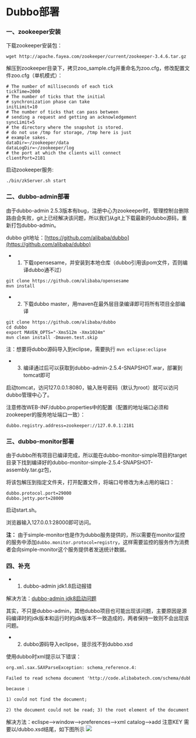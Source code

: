 Dubbo部署
=========

### 一、zookeeper安装

下载zookeeper安装包：
```shell
wget http://apache.fayea.com/zookeeper/current/zookeeper-3.4.6.tar.gz
```

解压到zookeeper目录下，拷贝zoo_sample.cfg并重命名为zoo.cfg，修改配置文件zoo.cfg（单机模式）：
```properties
# The number of milliseconds of each tick
tickTime=2000
# The number of ticks that the initial 
# synchronization phase can take
initLimit=10
# The number of ticks that can pass between 
# sending a request and getting an acknowledgement
syncLimit=5
# the directory where the snapshot is stored.
# do not use /tmp for storage, /tmp here is just 
# example sakes.
dataDir=~/zookeeper/data
dataLogDir=~/zookeeper/log
# the port at which the clients will connect
clientPort=2181
```
启动zookeeper服务:
```shell
./bin/zkServer.sh start
```

### 二、dubbo-admin部署

由于dubbo-admin 2.5.3版本有bug，注册中心为zookeeper时，管理控制台删除路由会失败，git上已经解决该问题，所以我们从git上下载最新的dubbo源码，重新打包dubbo-admin。

dubbo git地址：[https://github.com/alibaba/dubbo](https://github.com/alibaba/dubbo)

* 1. 下载opensesame，并安装到本地仓库（dubbo引用该pom文件，否则编译dubbo通不过）

```shell
git clone https://github.com/alibaba/opensesame
mvn install
```

* 2. 下载dubbo master，用maven在最外层目录编译即可将所有项目全部编译

```shell
git clone https://github.com/alibaba/dubbo
cd dubbo
export MAVEN_OPTS="-Xms512m -Xmx1024m"
mvn clean install -Dmaven.test.skip
```
注：想要将dubbo源码导入到eclipse，需要执行 `mvn eclipse:eclipse`

* 3. 编译通过后可以获取到dubbo-admin-2.5.4-SNAPSHOT.war，部署到tomcat即可

启动tomcat，访问127.0.0.1:8080，输入账号密码（默认为root）就可以访问dubbo管理中心了。

注意修改WEB-INF/dubbo.properties中的配置（配置的地址端口必须和zookeeper的服务地址端口一致）：
```properties
dubbo.registry.address=zookeeper://127.0.0.1:2181
```

### 三、dubbo-monitor部署

由于dubbo所有项目已编译完成，所以能在dubbo-monitor-simple项目的target目录下找到编译好的dubbo-monitor-simple-2.5.4-SNAPSHOT-assembly.tar.gz包，

将该包解压到指定文件夹，打开配置文件，将端口号修改为未占用的端口：
```properties
dubbo.protocol.port=29000
dubbo.jetty.port=28000
```
启动start.sh。

浏览器输入127.0.0.1:28000即可访问。

**注：** 由于simple-monitor也是作为dubbo服务提供的，所以需要在monitor监控的服务中添加`dubbo.monitor.protocol=registry`，这样需要监控的服务作为消费者会向simple-monitor这个服务提供者发送统计数据。

### 四、补充

* 1. dubbo-admin jdk1.8启动报错

解决方法：[dubbo-admin jdk8启动问题](https://github.com/alibaba/dubbo/issues/50)

其实，不只是dubbo-admin，其他dubbo项目也可能出现该问题，主要原因是源码编译时的jdk版本和运行时的jdk版本不一致造成的，两者保持一致则不会出现该问题。

* 2. dubbo源码导入eclipse，提示找不到dubbo.xsd

使用dubbo时xml提示以下错误：
```xml
org.xml.sax.SAXParseException: schema_reference.4:

Failed to read schema document 'http://code.alibabatech.com/schema/dubbo/dubbo.xsd', 

because :

1) could not find the document;

2) the document could not be read; 3) the root element of the document is not <xsd:schema>.
```
解决方法：eclispe-->window-->preferences-->xml catalog-->add 注意KEY 需要以/dubbo.xsd结尾，如下图所示
![](http://images.cnitblog.com/blog2015/486074/201503/261712399426711.jpg)
